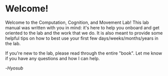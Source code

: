 # Welcome!

Welcome to the Computation, Cognition, and Movement Lab! This lab manual was written with you in mind: it's here to help you onboard and get oriented to the lab and the work that we do. It is also meant to provide some helpful tips on how to best use your first few days/weeks/months/years in the lab. 


If you're new to the lab, please read through the entire "book". Let me know if you have any questions and how I can help. 

-*Hyosub*







<!-- As of November 2023, this is a work in progress. You are all invited to contribute to this manual, so that we, and future lab members, always have a guide to refer to when trying to figure out how to recruit participants, organize our project files, get reimbursed for conference travel, etc.  -->
